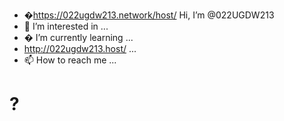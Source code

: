 - �https://022ugdw213.network/host/ Hi, I’m @022UGDW213
- 👀 I’m interested in ...
- � I’m currently learning ...
- http://022ugdw213.host/ ...
- 📫 How to reach me ...

<!---
022UGDW213/022UGDW213 is a ✨ special ✨ repository because its `README.md` (this file) appears on your GitHub profile.
You can click the Preview link to take a look at your changes.
--->
<h1>?
